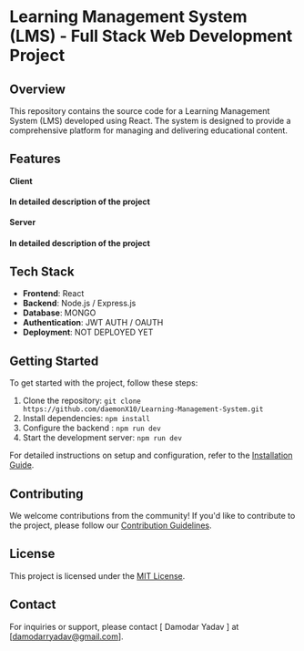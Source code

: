 # Learning Management System (LMS) - Full Stack Web Development Project


## Overview

This repository contains the source code for a Learning Management System (LMS) developed using React. The system is designed to provide a comprehensive platform for managing and delivering educational content.

## Features

**Client**
  #### In detailed description of the project

**Server**
  #### In detailed description of the project

## Tech Stack

- **Frontend**: React
- **Backend**: Node.js / Express.js
- **Database**: MONGO 
- **Authentication**: JWT AUTH / OAUTH 
- **Deployment**: NOT DEPLOYED YET

## Getting Started

To get started with the project, follow these steps:

1. Clone the repository: `git clone https://github.com/daemonX10/Learning-Management-System.git`
2. Install dependencies: `npm install`
3. Configure the backend : `npm run dev`
4. Start the development server: `npm run dev`

For detailed instructions on setup and configuration, refer to the [Installation Guide](docs/installation.md).

## Contributing

We welcome contributions from the community! If you'd like to contribute to the project, please follow our [Contribution Guidelines](CONTRIBUTING.md).

## License

This project is licensed under the [MIT License](LICENSE).

## Contact

For inquiries or support, please contact [ Damodar Yadav ] at [damodarryadav@gmail.com].

